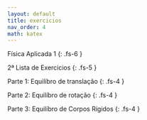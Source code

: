 ```yaml
---
layout: default
title: exercicios
nav_order: 4
math: katex
---
```


Física Aplicada 1
{: .fs-6 }

2ª Lista de Exercicios
{: .fs-5 }

Parte 1: Equilíbro de translação
{: .fs-4 }

Parte 2: Equilíbro de rotação
{: .fs-4 }

Parte 3: Equilíbro de Corpos Rígidos
{: .fs-4 }

